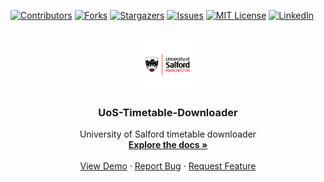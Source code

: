 
[![Contributors][contributors-shield]][contributors-url]
[![Forks][forks-shield]][forks-url]
[![Stargazers][stars-shield]][stars-url]
[![Issues][issues-shield]][issues-url]
[![MIT License][license-shield]][license-url]
[![LinkedIn][linkedin-shield]][linkedin-url]


<!-- PROJECT LOGO -->
<br />
<div align="center">
  <a href="https://github.com/alnusif2003/UoS-Timetable-Downloader">
    <img src="logo.png" alt="Logo" width="80" height="80">
  </a>

  <h3 align="center">UoS-Timetable-Downloader</h3>

  <p align="center">
    University of Salford timetable downloader
    <br />
    <a href="https://github.com/alnusif2003/UoS-Timetable-Downloader/wiki"><strong>Explore the docs »</strong></a>
    <br />
    <br />
    <a href="https://github.com/alnusif2003/UoS-Timetable-Downloader/wiki">View Demo</a>
    ·
    <a href="https://github.com/alnusif2003/UoS-Timetable-Downloader/issues">Report Bug</a>
    ·
    <a href="https://github.com/alnusif2003/UoS-Timetable-Downloader/issues">Request Feature</a>
  </p>
</div>






<!-- MARKDOWN LINKS & IMAGES -->
<!-- https://www.markdownguide.org/basic-syntax/#reference-style-links -->
[contributors-shield]: https://img.shields.io/github/contributors/alnusif2003/UoS-Timetable-Downloader.svg?style=for-the-badge
[contributors-url]: https://github.com/alnusif2003/UoS-Timetable-Downloader/graphs/contributors
[forks-shield]: https://img.shields.io/github/forks/alnusif2003/UoS-Timetable-Downloader.svg?style=for-the-badge
[forks-url]: https://github.com/alnusif2003/UoS-Timetable-Downloader/network/members
[stars-shield]: https://img.shields.io/github/stars/alnusif2003/UoS-Timetable-Downloader.svg?style=for-the-badge
[stars-url]: https://github.com/alnusif2003/UoS-Timetable-Downloader/stargazers
[issues-shield]: https://img.shields.io/github/issues/alnusif2003/UoS-Timetable-Downloader.svg?style=for-the-badge
[issues-url]: https://github.com/alnusif2003/UoS-Timetable-Downloader/issues
[license-shield]: https://img.shields.io/github/license/alnusif2003/UoS-Timetable-Downloader.svg?style=for-the-badge
[license-url]: https://github.com/alnusif2003/UoS-Timetable-Downloader/blob/main/LICENSE
[linkedin-shield]: https://img.shields.io/badge/-LinkedIn-black.svg?style=for-the-badge&logo=linkedin&colorB=555
[linkedin-url]: https://www.linkedin.com/in/mohammed-alnusif-743ab2241/
[product-screenshot]: images/screenshot.png
